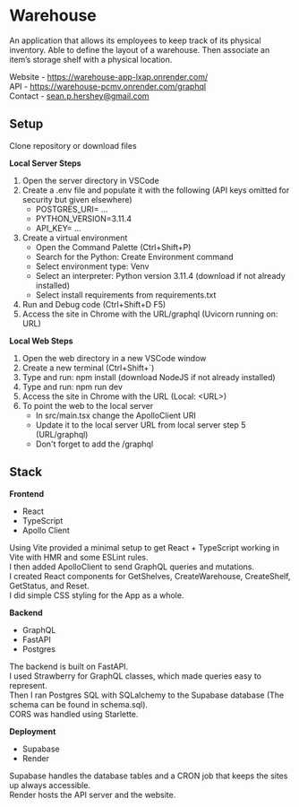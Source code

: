 # Warehouse
An application that allows its employees to keep track of its physical inventory.
Able to define the layout of a warehouse.
Then associate an item’s storage shelf with a physical location.

Website - https://warehouse-app-lxap.onrender.com/  
API - https://warehouse-pcmv.onrender.com/graphql  
Contact - sean.p.hershey@gmail.com  

## Setup
Clone repository or download files

**Local Server Steps**
1. Open the server directory in VSCode
2. Create a .env file and populate it with the following (API keys omitted for security but given elsewhere)
    - POSTGRES_URI= ...
    - PYTHON_VERSION=3.11.4
    - API_KEY= ...
3. Create a virtual environment
    - Open the Command Palette (Ctrl+Shift+P)
    - Search for the Python: Create Environment command
    - Select environment type: Venv
    - Select an interpreter: Python version 3.11.4 (download if not already installed)
    - Select install requirements from requirements.txt
4. Run and Debug code (Ctrl+Shift+D F5)
5. Access the site in Chrome with the URL/graphql (Uvicorn running on: URL)

**Local Web Steps**
1. Open the web directory in a new VSCode window
2. Create a new terminal (Ctrl+Shift+`)
3. Type and run: npm install (download NodeJS if not already installed)
4. Type and run: npm run dev
5. Access the site in Chrome with the URL (Local: \<URL\>)
6. To point the web to the local server
    - In src/main.tsx change the ApolloClient URI
    - Update it to the local server URL from local server step 5 (URL/graphql)
    - Don't forget to add the /graphql

## Stack

**Frontend**
- React
- TypeScript
- Apollo Client

Using Vite provided a minimal setup to get React + TypeScript working in Vite with HMR and some ESLint rules.  
I then added ApolloClient to send GraphQL queries and mutations.  
I created React components for GetShelves, CreateWarehouse, CreateShelf, GetStatus, and Reset.  
I did simple CSS styling for the App as a whole.  

**Backend**
- GraphQL
- FastAPI
- Postgres

The backend is built on FastAPI.  
I used Strawberry for GraphQL classes, which made queries easy to represent.  
Then I ran Postgres SQL with SQLalchemy to the Supabase database (The schema can be found in schema.sql).  
CORS was handled using Starlette.  

**Deployment**
- Supabase
- Render

Supabase handles the database tables and a CRON job that keeps the sites up always accessible.  
Render hosts the API server and the website.  
